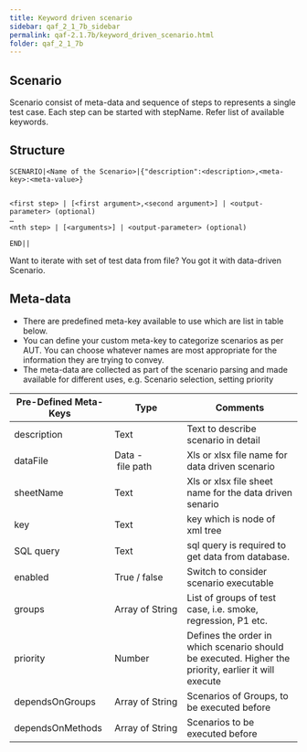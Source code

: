 ```yaml
---
title: Keyword driven scenario
sidebar: qaf_2_1_7b_sidebar
permalink: qaf-2.1.7b/keyword_driven_scenario.html
folder: qaf_2_1_7b
---
```


## Scenario

Scenario consist of meta-data and sequence of steps to represents a single test case. Each step can be started with stepName. Refer list of available keywords.

## Structure

```
SCENARIO|<Name of the Scenario>|{"description":<description>,<meta-key>:<meta-value>}
 
 
<first step> | [<first argument>,<second argument>] | <output-parameter> (optional)
…
<nth step> | [<arguments>] | <output-parameter> (optional)
 
END||
```

Want to iterate with set of test data from file? You got it with data-driven Scenario.

## Meta-data

* There are predefined meta-key available to use which are list in table below.
* You can define your custom meta-key to categorize scenarios as per AUT. You can choose whatever names are most appropriate for the information they are trying to convey.
* The meta-data are collected as part of the scenario parsing and made available for different uses, e.g. Scenario selection, setting priority

| Pre-Defined Meta-Keys | Type | Comments |
|-------|--------|---------|
| description | Text | Text to describe scenario in detail |
| dataFile | Data&nbsp;-&nbsp;file&nbsp;path | Xls or xlsx  file name for data driven scenario
| sheetName | Text | Xls or xlsx file sheet name for the data driven senario
| key | Text | key which is node of xml tree 
| SQL query | Text | sql query is required to get data from database.
| enabled | True&nbsp;/&nbsp;false | Switch to consider scenario executable
| groups | Array&nbsp;of&nbsp;String | List of groups of test case, i.e. smoke, regression, P1 etc.
| priority | Number | Defines the order in which scenario should be executed. Higher the priority, earlier it will execute
| dependsOnGroups | Array&nbsp;of&nbsp;String | Scenarios of Groups, to be executed before
| dependsOnMethods | Array&nbsp;of&nbsp;String | Scenarios to be executed before


